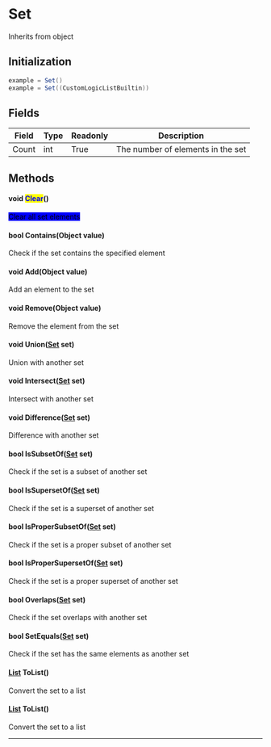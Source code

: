 # Set

Inherits from object

## Initialization

```csharp
example = Set()
example = Set((CustomLogicListBuiltin))
```

## Fields

| Field | Type | Readonly | Description                       |
| ----- | ---- | -------- | --------------------------------- |
| Count | int  | True     | The number of elements in the set |

## Methods

#### void <mark style="color:blue;">Clear</mark>()

<mark style="background-color:blue;">Clear all set elements</mark>

#### bool Contains(Object value)

Check if the set contains the specified element

#### void Add(Object value)

Add an element to the set

#### void Remove(Object value)

Remove the element from the set

#### void Union([Set](Set.md) set)

Union with another set

#### void Intersect([Set](Set.md) set)

Intersect with another set

#### void Difference([Set](Set.md) set)

Difference with another set

#### bool IsSubsetOf([Set](Set.md) set)

Check if the set is a subset of another set

#### bool IsSupersetOf([Set](Set.md) set)

Check if the set is a superset of another set

#### bool IsProperSubsetOf([Set](Set.md) set)

Check if the set is a proper subset of another set

#### bool IsProperSupersetOf([Set](Set.md) set)

Check if the set is a proper superset of another set

#### bool Overlaps([Set](Set.md) set)

Check if the set overlaps with another set

#### bool SetEquals([Set](Set.md) set)

Check if the set has the same elements as another set

#### [List](List.md) ToList()

Convert the set to a list

#### [List](List.md) ToList()

Convert the set to a list

***
